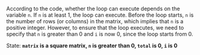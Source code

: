 According to the code, whether the loop can execute depends on the variable `n`. If `n` is at least 1, the loop can execute. Before the loop starts, `n` is the number of rows (or columns) in the matrix, which implies that `n` is a positive integer. However, to ensure that the loop executes, we need to specify that `n` is greater than 0 and `i` is now 0, since the loop starts from 0.

State: **`matrix` is a square matrix, `n` is greater than 0, `total` is 0, `i` is 0**